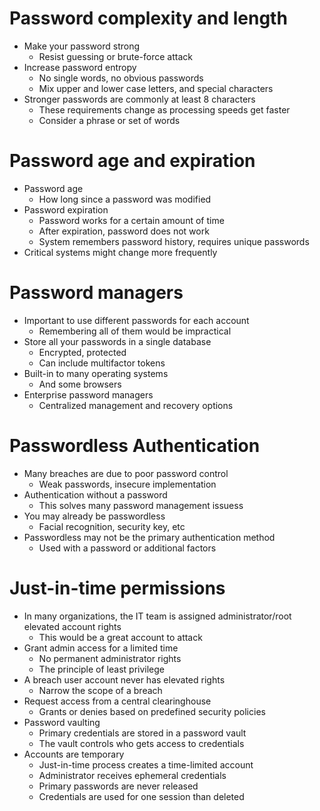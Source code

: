 # Password complexity and length
- Make your password strong
	- Resist guessing or brute-force attack
- Increase password entropy
	- No single words, no obvious passwords
	- Mix upper and lower case letters, and special characters
- Stronger passwords are commonly at least 8 characters
	- These requirements change as processing speeds get faster
	- Consider a phrase or set of words
# Password age and expiration
- Password age
	- How long since a password was modified
- Password expiration
	- Password works for a certain amount of time
	- After expiration, password does not work
	- System remembers password history, requires unique passwords
- Critical systems might change more frequently
# Password managers
- Important to use different passwords for each account
	- Remembering all of them would be impractical
- Store all your passwords in a single database
	- Encrypted, protected
	- Can include multifactor tokens
- Built-in to many operating systems
	- And some browsers
- Enterprise password managers
	- Centralized management and recovery options
# Passwordless Authentication
- Many breaches are due to poor password control
	- Weak passwords, insecure implementation
- Authentication without a password
	- This solves many password management issuess
- You may already be passwordless
	- Facial recognition, security key, etc
- Passwordless may not be the primary authentication method
	- Used with a password or additional factors
# Just-in-time permissions
- In many organizations, the IT team is assigned administrator/root elevated account rights
	- This would be a great account to attack
- Grant admin access for a limited time
	- No permanent administrator rights
	- The principle of least privilege
- A breach user account never has elevated rights
	- Narrow the scope of a breach
- Request access from a central clearinghouse
	- Grants or denies based on predefined security policies
- Password vaulting
	- Primary credentials are stored in a password vault
	- The vault controls who gets access to credentials
- Accounts are temporary
	- Just-in-time process creates a time-limited account
	- Administrator receives ephemeral credentials
	- Primary passwords are never released
	- Credentials are used for one session than deleted